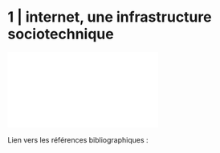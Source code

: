 # 1 | internet, une infrastructure sociotechnique

![](/media/cours1.pdf)

Lien vers les références bibliographiques :
